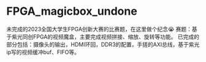 # FPGA_magicbox_undone
未完成的2023全国大学生FPGA创新大赛的比赛题，在这里做个纪念😭
赛题：基于紫光同创FPGA的视频魔盒，主要完成视频拼接、缩放、旋转等功能。
已完成的部分包括：摄像头的输出，HDMI环回，DDR3的配置，手搓的AXI总线，基于紫光ip写的视频缓冲buf、FIFO等。
